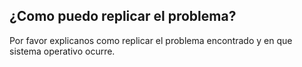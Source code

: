 ## ¿Como puedo replicar el problema?
Por favor explicanos como replicar el problema encontrado y en que sistema operativo ocurre.
